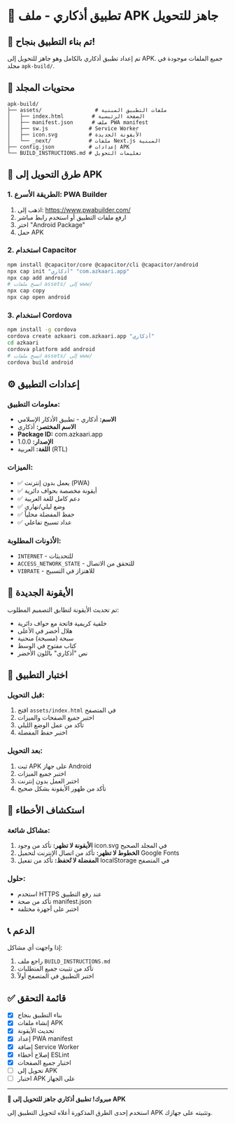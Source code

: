 # 📱 تطبيق أذكاري - ملف APK جاهز للتحويل

## 🎉 تم بناء التطبيق بنجاح!

تم إعداد تطبيق أذكاري بالكامل وهو جاهز للتحويل إلى APK. جميع الملفات موجودة في مجلد `apk-build/`.

## 📂 محتويات المجلد

```
apk-build/
├── assets/                 # ملفات التطبيق المبنية
│   ├── index.html         # الصفحة الرئيسية
│   ├── manifest.json      # ملف PWA manifest
│   ├── sw.js             # Service Worker
│   ├── icon.svg          # الأيقونة الجديدة
│   └── _next/            # ملفات Next.js المبنية
├── config.json           # إعدادات APK
└── BUILD_INSTRUCTIONS.md # تعليمات التحويل
```

## 🚀 طرق التحويل إلى APK

### 1. الطريقة الأسرع: PWA Builder
1. اذهب إلى: https://www.pwabuilder.com/
2. ارفع ملفات التطبيق أو استخدم رابط مباشر
3. اختر "Android Package"
4. حمل APK

### 2. استخدام Capacitor
```bash
npm install @capacitor/core @capacitor/cli @capacitor/android
npx cap init "أذكاري" "com.azkaari.app"
npx cap add android
# انسخ ملفات assets/ إلى www/
npx cap copy
npx cap open android
```

### 3. استخدام Cordova
```bash
npm install -g cordova
cordova create azkaari com.azkaari.app "أذكاري"
cd azkaari
cordova platform add android
# انسخ ملفات assets/ إلى www/
cordova build android
```

## ⚙️ إعدادات التطبيق

### معلومات التطبيق:
- **الاسم:** أذكاري - تطبيق الأذكار الإسلامي
- **الاسم المختصر:** أذكاري
- **Package ID:** com.azkaari.app
- **الإصدار:** 1.0.0
- **اللغة:** العربية (RTL)

### الميزات:
- ✅ يعمل بدون إنترنت (PWA)
- ✅ أيقونة مخصصة بحواف دائرية
- ✅ دعم كامل للغة العربية
- ✅ وضع ليلي/نهاري
- ✅ حفظ المفضلة محلياً
- ✅ عداد تسبيح تفاعلي

### الأذونات المطلوبة:
- `INTERNET` - للتحديثات
- `ACCESS_NETWORK_STATE` - للتحقق من الاتصال
- `VIBRATE` - للاهتزاز في التسبيح

## 🎨 الأيقونة الجديدة

تم تحديث الأيقونة لتطابق التصميم المطلوب:
- خلفية كريمية فاتحة مع حواف دائرية
- هلال أخضر في الأعلى
- سبحة (مسبحة) منحنية
- كتاب مفتوح في الوسط
- نص "أذكاري" باللون الأخضر

## 📱 اختبار التطبيق

### قبل التحويل:
1. افتح `assets/index.html` في المتصفح
2. اختبر جميع الصفحات والميزات
3. تأكد من عمل الوضع الليلي
4. اختبر حفظ المفضلة

### بعد التحويل:
1. ثبت APK على جهاز Android
2. اختبر جميع الميزات
3. اختبر العمل بدون إنترنت
4. تأكد من ظهور الأيقونة بشكل صحيح

## 🔧 استكشاف الأخطاء

### مشاكل شائعة:
1. **الأيقونة لا تظهر:** تأكد من وجود icon.svg في المجلد الصحيح
2. **الخطوط لا تظهر:** تأكد من اتصال الإنترنت لتحميل Google Fonts
3. **المفضلة لا تُحفظ:** تأكد من تفعيل localStorage في المتصفح

### حلول:
- استخدم HTTPS عند رفع التطبيق
- تأكد من صحة manifest.json
- اختبر على أجهزة مختلفة

## 📞 الدعم

إذا واجهت أي مشاكل:
1. راجع ملف `BUILD_INSTRUCTIONS.md`
2. تأكد من تثبيت جميع المتطلبات
3. اختبر التطبيق في المتصفح أولاً

## ✅ قائمة التحقق

- [x] بناء التطبيق بنجاح
- [x] إنشاء ملفات APK
- [x] تحديث الأيقونة
- [x] إعداد PWA manifest
- [x] إضافة Service Worker
- [x] إصلاح أخطاء ESLint
- [x] اختبار جميع الصفحات
- [ ] تحويل إلى APK
- [ ] اختبار APK على الجهاز

---

**🎊 مبروك! تطبيق أذكاري جاهز للتحويل إلى APK**

استخدم إحدى الطرق المذكورة أعلاه لتحويل التطبيق إلى APK وتثبيته على جهازك.
